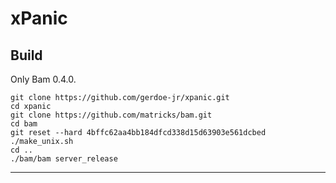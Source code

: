 xPanic
======

Build
-----

Only Bam 0.4.0.
```
git clone https://github.com/gerdoe-jr/xpanic.git
cd xpanic
git clone https://github.com/matricks/bam.git
cd bam
git reset --hard 4bffc62aa4bb184dfcd338d15d63903e561dcbed
./make_unix.sh
cd ..
./bam/bam server_release
```

-----
